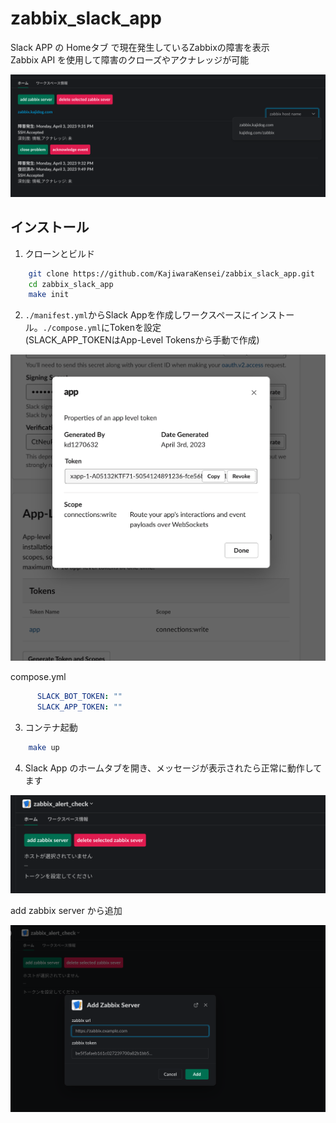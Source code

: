 # zabbix_slack_app

Slack APP の Homeタブ で現在発生しているZabbixの障害を表示  
Zabbix API を使用して障害のクローズやアクナレッジが可能  

<img width=750 src="./img/slack_home.png" />  

## インストール

1. クローンとビルド

```bash
    git clone https://github.com/KajiwaraKensei/zabbix_slack_app.git
    cd zabbix_slack_app
    make init
```

2. `./manifest.yml`からSlack Appを作成しワークスペースにインストール。`./compose.yml`にTokenを設定  
(SLACK_APP_TOKENはApp-Level Tokensから手動で作成)

<img  width=750 src="./img/app_level.png" />

compose.yml

```yml  
      SLACK_BOT_TOKEN: ""
      SLACK_APP_TOKEN: ""
```

3. コンテナ起動

```bash
    make up
```

4. Slack App のホームタブを開き、メッセージが表示されたら正常に動作してます  

<img  width=750 src="./img/home_init.png" />  

add zabbix server から追加  

<img  width=750 src="./img/add_zabbix_server.png" />

